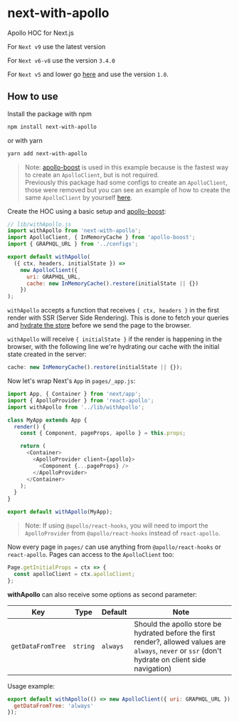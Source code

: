 # next-with-apollo

Apollo HOC for Next.js

For `Next v9` use the latest version

For `Next v6-v8` use the version `3.4.0`

For `Next v5` and lower go [here](./README_v1.md) and use the version `1.0`.

## How to use

Install the package with npm

```sh
npm install next-with-apollo
```

or with yarn

```sh
yarn add next-with-apollo
```

> Note: [apollo-boost](https://github.com/apollographql/apollo-client/tree/master/packages/apollo-boost) is used in this example because is the fastest way to create an `ApolloClient`, but is not required. </br>
> Previously this package had some configs to create an `ApolloClient`, those were removed but you can see an example of how to create the same `ApolloClient` by yourself [here](https://github.com/lfades/next-with-apollo/issues/13#issuecomment-390289449).

Create the HOC using a basic setup and [apollo-boost](https://github.com/apollographql/apollo-client/tree/master/packages/apollo-boost):

```js
// lib/withApollo.js
import withApollo from 'next-with-apollo';
import ApolloClient, { InMemoryCache } from 'apollo-boost';
import { GRAPHQL_URL } from '../configs';

export default withApollo(
  ({ ctx, headers, initialState }) =>
    new ApolloClient({
      uri: GRAPHQL_URL,
      cache: new InMemoryCache().restore(initialState || {})
    })
);
```

`withApollo` accepts a function that receives `{ ctx, headers }` in the first render with SSR (Server Side Rendering). This is done to fetch your queries and [hydrate the store](https://dev-blog.apollodata.com/how-server-side-rendering-works-with-react-apollo-20f31b0c7348)
before we send the page to the browser.

`withApollo` will receive `{ initialState }` if the render is happening in the browser, with the following line we're hydrating our cache with the initial state created in the server:

```js
cache: new InMemoryCache().restore(initialState || {});
```

Now let's wrap Next's `App` in `pages/_app.js`:

```js
import App, { Container } from 'next/app';
import { ApolloProvider } from 'react-apollo';
import withApollo from '../lib/withApollo';

class MyApp extends App {
  render() {
    const { Component, pageProps, apollo } = this.props;

    return (
      <Container>
        <ApolloProvider client={apollo}>
          <Component {...pageProps} />
        </ApolloProvider>
      </Container>
    );
  }
}

export default withApollo(MyApp);
```

> Note: If using `@apollo/react-hooks`, you will need to import the `ApolloProvider` from `@apollo/react-hooks` instead of `react-apollo`.

Now every page in `pages/` can use anything from `@apollo/react-hooks` or `react-apollo`. Pages can access to the `ApolloClient` too:

```js
Page.getInitialProps = ctx => {
  const apolloClient = ctx.apolloClient;
};
```

**withApollo** can also receive some options as second parameter:

| Key               | Type     | Default  | Note                                                                                                                                                  |
| ----------------- | -------- | -------- | ----------------------------------------------------------------------------------------------------------------------------------------------------- |
| `getDataFromTree` | `string` | `always` | Should the apollo store be hydrated before the first render?, allowed values are `always`, `never` or `ssr` (don't hydrate on client side navigation) |

Usage example:

```js
export default withApollo(() => new ApolloClient({ uri: GRAPHQL_URL }), {
  getDataFromTree: 'always'
});
```
